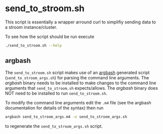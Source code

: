 # send_to_stroom.sh

This script is essentially a wrapper arround curl to simplifiy sending data to a stroom instance/cluster.

To see how the script should be run execute

```bash
./send_to_stroom.sh --help
```

## argbash

The `send_to_stroom.sh` script makes use of an [argbash](https://argbash.io) generated script (`send_to_stroom_args.sh`) for parsing the command line arguments.
The _argbash_ binary needs to be installed to make changes to the command line arguments that `send_to_stroom.sh` expects/allows.
The _argbash_ binary does NOT need to be installed to run `send_to_stroom.sh`.

To modify the command line arguments edit the `.m4` file (see the argbash documentation for details of the syntax) then run

```bash
argbash send_to_stroom_args.m4 -o send_to_stroom_args.sh
```

to regenerate the `send_to_stroom_args.sh` script.

